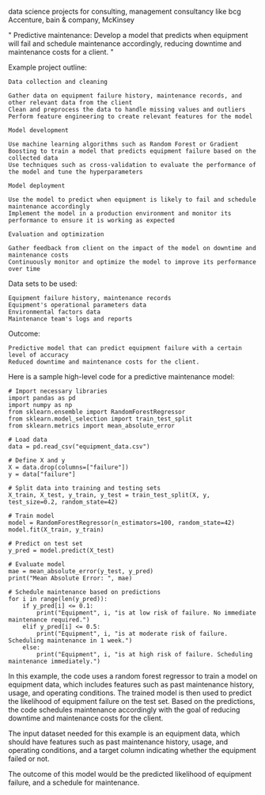 data science projects for consulting, management consultancy like bcg Accenture, bain & company, McKinsey

"
Predictive maintenance: Develop a model that predicts when equipment will fail and schedule maintenance accordingly, reducing downtime and maintenance costs for a client.
"

Example project outline:

    Data collection and cleaning

    Gather data on equipment failure history, maintenance records, and other relevant data from the client
    Clean and preprocess the data to handle missing values and outliers
    Perform feature engineering to create relevant features for the model

    Model development

    Use machine learning algorithms such as Random Forest or Gradient Boosting to train a model that predicts equipment failure based on the collected data
    Use techniques such as cross-validation to evaluate the performance of the model and tune the hyperparameters

    Model deployment

    Use the model to predict when equipment is likely to fail and schedule maintenance accordingly
    Implement the model in a production environment and monitor its performance to ensure it is working as expected

    Evaluation and optimization

    Gather feedback from client on the impact of the model on downtime and maintenance costs
    Continuously monitor and optimize the model to improve its performance over time

Data sets to be used:

    Equipment failure history, maintenance records
    Equipment's operational parameters data
    Environmental factors data
    Maintenance team's logs and reports

Outcome:

    Predictive model that can predict equipment failure with a certain level of accuracy
    Reduced downtime and maintenance costs for the client.
    
Here is a sample high-level code for a predictive maintenance model:

    # Import necessary libraries
    import pandas as pd
    import numpy as np
    from sklearn.ensemble import RandomForestRegressor
    from sklearn.model_selection import train_test_split
    from sklearn.metrics import mean_absolute_error

    # Load data
    data = pd.read_csv("equipment_data.csv")

    # Define X and y
    X = data.drop(columns=["failure"])
    y = data["failure"]

    # Split data into training and testing sets
    X_train, X_test, y_train, y_test = train_test_split(X, y, test_size=0.2, random_state=42)

    # Train model
    model = RandomForestRegressor(n_estimators=100, random_state=42)
    model.fit(X_train, y_train)

    # Predict on test set
    y_pred = model.predict(X_test)

    # Evaluate model
    mae = mean_absolute_error(y_test, y_pred)
    print("Mean Absolute Error: ", mae)

    # Schedule maintenance based on predictions
    for i in range(len(y_pred)):
        if y_pred[i] <= 0.1:
            print("Equipment", i, "is at low risk of failure. No immediate maintenance required.")
        elif y_pred[i] <= 0.5:
            print("Equipment", i, "is at moderate risk of failure. Scheduling maintenance in 1 week.")
        else:
            print("Equipment", i, "is at high risk of failure. Scheduling maintenance immediately.")

In this example, the code uses a random forest regressor to train a model on equipment data, which includes features such as past maintenance history, usage, and operating conditions. The trained model is then used to predict the likelihood of equipment failure on the test set. Based on the predictions, the code schedules maintenance accordingly with the goal of reducing downtime and maintenance costs for the client.

The input dataset needed for this example is an equipment data, which should have features such as past maintenance history, usage, and operating conditions, and a target column indicating whether the equipment failed or not.

The outcome of this model would be the predicted likelihood of equipment failure, and a schedule for maintenance.
